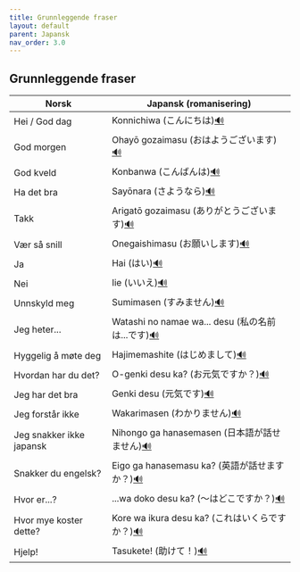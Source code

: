```yaml
---
title: Grunnleggende fraser
layout: default
parent: Japansk
nav_order: 3.0
---
```


## Grunnleggende fraser


<table>
  <thead>
    <tr>
      <th>Norsk</th>
      <th>Japansk (romanisering)</th>
    </tr>
  </thead>
  <tbody>
    <tr>
      <td>Hei / God dag</td>
      <td>Konnichiwa (こんにちは)<a href="https://translate.google.com/?sl=en&tl=ja&text=hello&op=translate" target="_blank" rel="noopener noreferrer">🔊</a></td>
    </tr>
    <tr>
      <td>God morgen</td>
      <td>Ohayō gozaimasu (おはようございます)<a href="https://translate.google.com/?sl=en&tl=ja&text=good%20morning&op=translate" target="_blank" rel="noopener noreferrer">🔊</a></td>
    </tr>
    <tr>
      <td>God kveld</td>
      <td>Konbanwa (こんばんは)<a href="https://translate.google.com/?sl=en&tl=ja&text=good%20evening&op=translate" target="_blank" rel="noopener noreferrer">🔊</a></td>
    </tr>
    <tr>
      <td>Ha det bra</td>
      <td>Sayōnara (さようなら)<a href="https://translate.google.com/?sl=en&tl=ja&text=goodbye&op=translate" target="_blank" rel="noopener noreferrer">🔊</a></td>
    </tr>
    <tr>
      <td>Takk</td>
      <td>Arigatō gozaimasu (ありがとうございます)<a href="https://translate.google.com/?sl=en&tl=ja&text=thank%20you&op=translate" target="_blank" rel="noopener noreferrer">🔊</a></td>
    </tr>
    <tr>
      <td>Vær så snill</td>
      <td>Onegaishimasu (お願いします)<a href="https://translate.google.com/?sl=en&tl=ja&text=please&op=translate" target="_blank" rel="noopener noreferrer">🔊</a></td>
    </tr>
    <tr>
      <td>Ja</td>
      <td>Hai (はい)<a href="https://translate.google.com/?sl=en&tl=ja&text=yes&op=translate" target="_blank" rel="noopener noreferrer">🔊</a></td>
    </tr>
    <tr>
      <td>Nei</td>
      <td>Iie (いいえ)<a href="https://translate.google.com/?sl=en&tl=ja&text=no&op=translate" target="_blank" rel="noopener noreferrer">🔊</a></td>
    </tr>
    <tr>
      <td>Unnskyld meg</td>
      <td>Sumimasen (すみません)<a href="https://translate.google.com/?sl=en&tl=ja&text=excuse%20me&op=translate" target="_blank" rel="noopener noreferrer">🔊</a></td>
    </tr>
    <tr>
      <td>Jeg heter...</td>
      <td>Watashi no namae wa... desu (私の名前は...です)<a href="https://translate.google.com/?sl=en&tl=ja&text=my%20name%20is&op=translate" target="_blank" rel="noopener noreferrer">🔊</a></td>
    </tr>
    <tr>
      <td>Hyggelig å møte deg</td>
      <td>Hajimemashite (はじめまして)<a href="https://translate.google.com/?sl=en&tl=ja&text=nice%20to%20meet%20you&op=translate" target="_blank" rel="noopener noreferrer">🔊</a></td>
    </tr>
    <tr>
      <td>Hvordan har du det?</td>
      <td>O-genki desu ka? (お元気ですか？)<a href="https://translate.google.com/?sl=en&tl=ja&text=how%20are%20you&op=translate" target="_blank" rel="noopener noreferrer">🔊</a></td>
    </tr>
    <tr>
      <td>Jeg har det bra</td>
      <td>Genki desu (元気です)<a href="https://translate.google.com/?sl=en&tl=ja&text=I%20am%20fine&op=translate" target="_blank" rel="noopener noreferrer">🔊</a></td>
    </tr>
    <tr>
      <td>Jeg forstår ikke</td>
      <td>Wakarimasen (わかりません)<a href="https://translate.google.com/?sl=en&tl=ja&text=I%20don%27t%20understand&op=translate" target="_blank" rel="noopener noreferrer">🔊</a></td>
    </tr>
    <tr>
      <td>Jeg snakker ikke japansk</td>
      <td>Nihongo ga hanasemasen (日本語が話せません)<a href="https://translate.google.com/?sl=en&tl=ja&text=I%20don%27t%20speak%20Japanese&op=translate" target="_blank" rel="noopener noreferrer">🔊</a></td>
    </tr>
    <tr>
      <td>Snakker du engelsk?</td>
      <td>Eigo ga hanasemasu ka? (英語が話せますか？)<a href="https://translate.google.com/?sl=en&tl=ja&text=Do%20you%20speak%20English&op=translate" target="_blank" rel="noopener noreferrer">🔊</a></td>
    </tr>
    <tr>
      <td>Hvor er...?</td>
      <td>...wa doko desu ka? (〜はどこですか？)<a href="https://translate.google.com/?sl=en&tl=ja&text=where%20is&op=translate" target="_blank" rel="noopener noreferrer">🔊</a></td>
    </tr>
    <tr>
      <td>Hvor mye koster dette?</td>
      <td>Kore wa ikura desu ka? (これはいくらですか？)<a href="https://translate.google.com/?sl=en&tl=ja&text=how%20much%20is%20this&op=translate" target="_blank" rel="noopener noreferrer">🔊</a></td>
    </tr>
    <tr>
      <td>Hjelp!</td>
      <td>Tasukete! (助けて！)<a href="https://translate.google.com/?sl=en&tl=ja&text=help&op=translate" target="_blank" rel="noopener noreferrer">🔊</a></td>
    </tr>
  </tbody>
</table>

